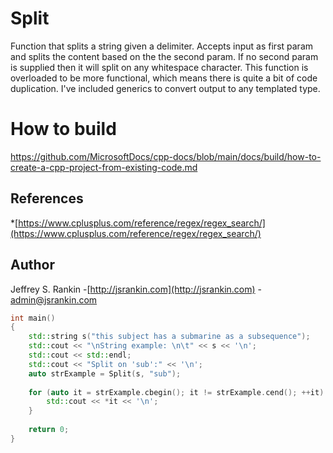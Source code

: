# Split
Function that splits a string given a delimiter. Accepts input as first param and splits the content based on the the second param. If no second param is supplied then it will split on any whitespace character.  This function is overloaded to be more functional, which means there is quite a bit of code duplication. I've included generics to convert output to any templated type.
# How to build
https://github.com/MicrosoftDocs/cpp-docs/blob/main/docs/build/how-to-create-a-cpp-project-from-existing-code.md

## References
*[https://www.cplusplus.com/reference/regex/regex_search/](https://www.cplusplus.com/reference/regex/regex_search/)

## Author
Jeffrey S. Rankin
-[http://jsrankin.com](http://jsrankin.com)
-[admin@jsrankin.com](admin@jsrankin.com)

```cpp
int main()
{
    std::string s("this subject has a submarine as a subsequence");
    std::cout << "\nString example: \n\t" << s << '\n';
    std::cout << std::endl;
    std::cout << "Split on 'sub':" << '\n';
    auto strExample = Split(s, "sub");
    
    for (auto it = strExample.cbegin(); it != strExample.cend(); ++it) {
        std::cout << *it << '\n';
    }
    
    return 0;
}
```
